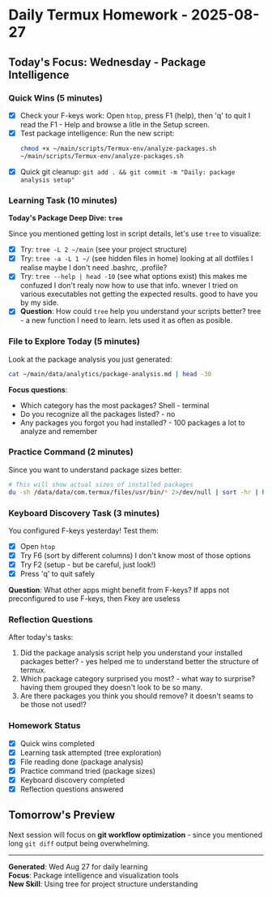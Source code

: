 # Daily Termux Homework - 2025-08-27

## Today's Focus: Wednesday - Package Intelligence

### Quick Wins (5 minutes)
- [x] Check your F-keys work: Open `htop`, press F1 (help), then 'q' to quit
  I read the F1 - Help and browse a litle in the Setup screen.
- [x] Test package intelligence: Run the new script:
  ```bash
  chmod +x ~/main/scripts/Termux-env/analyze-packages.sh
  ~/main/scripts/Termux-env/analyze-packages.sh
  ```
- [x] Quick git cleanup: `git add . && git commit -m "Daily: package analysis setup"`

### Learning Task (10 minutes)
**Today's Package Deep Dive: `tree`**

Since you mentioned getting lost in script details, let's use `tree` to visualize:

- [x] Try: `tree -L 2 ~/main` (see your project structure)
- [x] Try: `tree -a -L 1 ~/` (see hidden files in home) 
  looking at all dotfiles I realise maybe I don't need .bashrc, .profile?
- [x] Try: `tree --help | head -10` (see what options exist)
  this makes me confuzed I don't realy now how to use that info. wnever I tried on various executables not getting the expected results. good to have you by my side.
- [x] **Question**: How could `tree` help you understand your scripts better?
tree - a new function I need to learn. lets used it as often as posible.
### File to Explore Today (5 minutes)
Look at the package analysis you just generated:
```bash
cat ~/main/data/analytics/package-analysis.md | head -30
```

**Focus questions**:
- Which category has the most packages?
  Shell - terminal
- Do you recognize all the packages listed? - no
- Any packages you forgot you had installed? - 100 packages a lot to analyze and remember

### Practice Command (2 minutes)
Since you want to understand package sizes better:
```bash
# This will show actual sizes of installed packages
du -sh /data/data/com.termux/files/usr/bin/* 2>/dev/null | sort -hr | head -5
```

### Keyboard Discovery Task (3 minutes)
You configured F-keys yesterday! Test them:

- [x] Open `htop`
- [x] Try F6 (sort by different columns)   I don't know most of those options
- [x] Try F2 (setup - but be careful, just look!)
- [x] Press 'q' to quit safely

**Question**: What other apps might benefit from F-keys?
If apps not preconfigured to use F-keys, then Fkey are useless
### Reflection Questions
After today's tasks:
1. Did the package analysis script help you understand your installed packages
better? - yes helped me to understand better the structure of termux.
2. Which package category surprised you most? - what way to surprise?
  having them grouped they doesn't look to be so many.
3. Are there packages you think you should remove?
it doesn't seams to be
those not used!?

### Homework Status
- [x] Quick wins completed
- [x] Learning task attempted (tree exploration)
- [x] File reading done (package analysis)
- [x] Practice command tried (package sizes)
- [x] Keyboard discovery completed
- [x] Reflection questions answered

## Tomorrow's Preview
Next session will focus on **git workflow optimization** - since you mentioned long `git diff` output being overwhelming.

---
**Generated**: Wed Aug 27 for daily learning  
**Focus**: Package intelligence and visualization tools  
**New Skill**: Using tree for project structure understanding